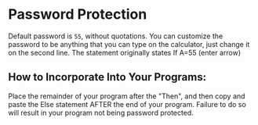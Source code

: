 # Password Protection
Default password is `55`, without quotations.
You can customize the password to be anything that you can type on the calculator, just change it on the second line. The statement originally states If A=55 (enter arrow) 
## How to Incorporate Into Your Programs: 
Place the remainder of your program after the "Then", and then copy and paste the Else statement AFTER the end of your program. Failure to do so will result in your program not being password protected. 
